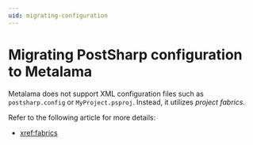 ```yaml
---
uid: migrating-configuration
---
```


# Migrating PostSharp configuration to Metalama

Metalama does not support XML configuration files such as `postsharp.config` or `MyProject.psproj`. Instead, it utilizes _project fabrics_.

Refer to the following article for more details:

* <xref:fabrics>


